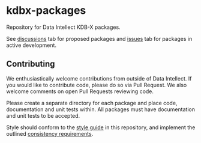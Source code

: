 # kdbx-packages

Repository for Data Intellect KDB-X packages.

See [discussions](https://github.com/DataIntellectTech/kdbx-packages/discussions)
tab for proposed packages and
[issues](https://github.com/DataIntellectTech/kdbx-packages/issues) tab for
packages in active development.

## Contributing

We enthusiastically welcome contributions from outside of Data Intellect. If you
would like to contribute code, please do so via Pull Request. We also welcome
comments on open Pull Requests reviewing code.

Please create a separate directory for each package and place code,
documentation and unit tests within. All packages must have documentation and
unit tests to be accepted.

Style should conform to the [style guide](style.md) in this repository,
and implement the outlined [consistency requirements](consistency.md). 
